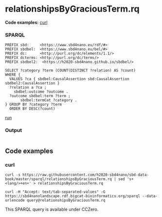# relationshipsByGraciousTerm.rq

**Code examples:** [curl](#curl)

### SPARQL

```sparql
PREFIX sbd:     <https://www.sbd4nano.eu/rdf/#>
PREFIX sbdbel:  <https://www.sbd4nano.eu/bel/#>
PREFIX dc:      <http://purl.org/dc/elements/1.1/>
PREFIX dcterms: <http://purl.org/dc/terms/>
PREFIX sbdbel2:  <https://h2020-sbd4nano.github.io/sbdbel/>

SELECT ?category ?term (COUNT(DISTINCT ?relation) AS ?count)
WHERE {
  VALUES ?ca { sbdbel:CausalAssertion sbd:CausalAssertion sbdbel2:CausalAssertion }
  ?relation a ?ca ;
    sbdbel:outcome ?outcome .
  ?outcome sbdbel:term ?term ;
       sbdbel:termCat ?category .
} GROUP BY ?category ?term
  ORDER BY DESC(?count)
```

[run](https://sbd4nanolandscape.rdf.bigcat-bioinformatics.org/?q=PREFIX%20sbd%3A%20%20%20%20%20%3Chttps%3A%2F%2Fwww.sbd4nano.eu%2Frdf%2F%23%3E%0APREFIX%20sbdbel%3A%20%20%3Chttps%3A%2F%2Fwww.sbd4nano.eu%2Fbel%2F%23%3E%0APREFIX%20dc%3A%20%20%20%20%20%20%3Chttp%3A%2F%2Fpurl.org%2Fdc%2Felements%2F1.1%2F%3E%0APREFIX%20dcterms%3A%20%3Chttp%3A%2F%2Fpurl.org%2Fdc%2Fterms%2F%3E%0APREFIX%20sbdbel2%3A%20%20%3Chttps%3A%2F%2Fh2020-sbd4nano.github.io%2Fsbdbel%2F%3E%0A%0ASELECT%20%3Fcategory%20%3Fterm%20%28COUNT%28DISTINCT%20%3Frelation%29%20AS%20%3Fcount%29%0AWHERE%20%7B%0A%20%20VALUES%20%3Fca%20%7B%20sbdbel%3ACausalAssertion%20sbd%3ACausalAssertion%20sbdbel2%3ACausalAssertion%20%7D%0A%20%20%3Frelation%20a%20%3Fca%20%3B%0A%20%20%20%20sbdbel%3Aoutcome%20%3Foutcome%20.%0A%20%20%3Foutcome%20sbdbel%3Aterm%20%3Fterm%20%3B%0A%20%20%20%20%20%20%20sbdbel%3AtermCat%20%3Fcategory%20.%0A%7D%20GROUP%20BY%20%3Fcategory%20%3Fterm%0A%20%20ORDER%20BY%20DESC%28%3Fcount%29%0A)


### Output

<table>
  <tr>
  </tr>
</table>

## Code examples

### curl

```shell
curl -s https://raw.githubusercontent.com/h2020-sbd4nano/sbd-data-book/master/sparql/relationshipsByGraciousTerm.rq | sed 's+<lang/>+en+' > relationshipsByGraciousTerm.rq

curl -H "Accept: text/tab-separated-values" -G https://sbd4nanolandscape.rdf.bigcat-bioinformatics.org/sparql --data-urlencode query@relationshipsByGraciousTerm.rq
```

This SPARQL query is available under CCZero.
